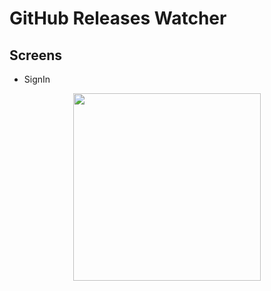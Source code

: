 # GitHub Releases Watcher

## Screens

- SignIn 

<div align="center">
<image width="300" src="./docs/assets/signin-gif.gif" >
</div>